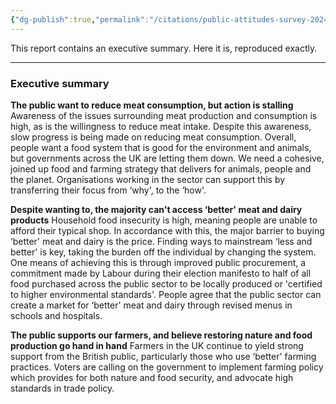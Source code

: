 ```yaml
---
{"dg-publish":true,"permalink":"/citations/public-attitudes-survey-2024-eating-better-et-al/","created":"2025-10-21T13:09:49.615+01:00","updated":"2025-10-21T13:09:49.616+01:00"}
---
```



This report contains an executive summary. Here it is, reproduced exactly.

***

### **Executive summary**

**The public want to reduce meat consumption, but action is stalling**
Awareness of the issues surrounding meat production and consumption is high, as is the willingness to reduce meat intake. Despite this awareness, slow progress is being made on reducing meat consumption. Overall, people want a food system that is good for the environment and animals, but governments across the UK are letting them down. We need a cohesive, joined up food and farming strategy that delivers for animals, people and the planet. Organisations working in the sector can support this by transferring their focus from ‘why', to the ‘how'.

**Despite wanting to, the majority can't access ‘better' meat and dairy products**
Household food insecurity is high, meaning people are unable to afford their typical shop. In accordance with this, the major barrier to buying ‘better' meat and dairy is the price. Finding ways to mainstream ‘less and better' is key, taking the burden off the individual by changing the system. One means of achieving this is through improved public procurement, a commitment made by Labour during their election manifesto to half of all food purchased across the public sector to be locally produced or 'certified to higher environmental standards'. People agree that the public sector can create a market for ‘better' meat and dairy through revised menus in schools and hospitals.

**The public supports our farmers, and believe restoring nature and food production go hand in hand**
Farmers in the UK continue to yield strong support from the British public, particularly those who use ‘better' farming practices. Voters are calling on the government to implement farming policy which provides for both nature and food security, and advocate high standards in trade policy.
